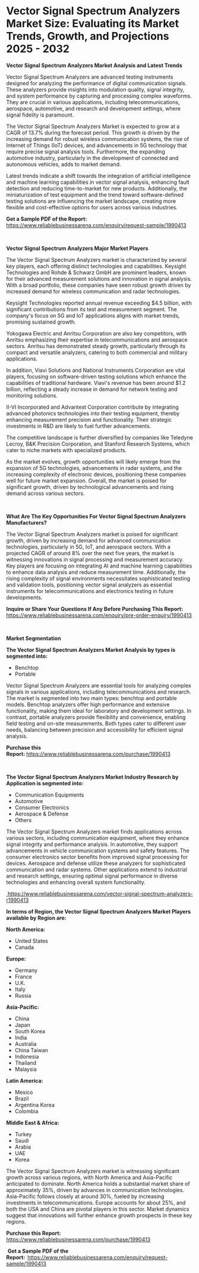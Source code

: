 <p><h1>Vector Signal Spectrum Analyzers Market Size: Evaluating its Market Trends, Growth, and Projections 2025 - 2032</h1></p><p><strong>Vector Signal Spectrum Analyzers Market Analysis and Latest Trends</strong></p>
<p><p>Vector Signal Spectrum Analyzers are advanced testing instruments designed for analyzing the performance of digital communication signals. These analyzers provide insights into modulation quality, signal integrity, and system performance by capturing and processing complex waveforms. They are crucial in various applications, including telecommunications, aerospace, automotive, and research and development settings, where signal fidelity is paramount.</p><p>The Vector Signal Spectrum Analyzers Market is expected to grow at a CAGR of 13.7% during the forecast period. This growth is driven by the increasing demand for robust wireless communication systems, the rise of Internet of Things (IoT) devices, and advancements in 5G technology that require precise signal analysis tools. Furthermore, the expanding automotive industry, particularly in the development of connected and autonomous vehicles, adds to market demand.</p><p>Latest trends indicate a shift towards the integration of artificial intelligence and machine learning capabilities in vector signal analysis, enhancing fault detection and reducing time-to-market for new products. Additionally, the miniaturization of test equipment and the trend toward software-defined testing solutions are influencing the market landscape, creating more flexible and cost-effective options for users across various industries.</p></p>
<p><strong>Get a Sample PDF of the Report:&nbsp;</strong> <a href="https://www.reliablebusinessarena.com/enquiry/request-sample/1990413?utm_campaign=2042&utm_medium=2&utm_source=Github&utm_content=ia&utm_term=12042025&utm_id=vector-signal-spectrum-analyzers">https://www.reliablebusinessarena.com/enquiry/request-sample/1990413</a></p>
<p>&nbsp;</p>
<p><strong>Vector Signal Spectrum Analyzers Major Market Players</strong></p>
<p><p>The Vector Signal Spectrum Analyzers market is characterized by several key players, each offering distinct technologies and capabilities. Keysight Technologies and Rohde & Schwarz GmbH are prominent leaders, known for their advanced measurement solutions and innovation in signal analysis. With a broad portfolio, these companies have seen robust growth driven by increased demand for wireless communication and radar technologies.</p><p>Keysight Technologies reported annual revenue exceeding $4.5 billion, with significant contributions from its test and measurement segment. The company's focus on 5G and IoT applications aligns with market trends, promising sustained growth.</p><p>Yokogawa Electric and Anritsu Corporation are also key competitors, with Anritsu emphasizing their expertise in telecommunications and aerospace sectors. Anritsu has demonstrated steady growth, particularly through its compact and versatile analyzers, catering to both commercial and military applications.</p><p>In addition, Viavi Solutions and National Instruments Corporation are vital players, focusing on software-driven testing solutions which enhance the capabilities of traditional hardware. Viavi's revenue has been around $1.2 billion, reflecting a steady increase in demand for network testing and monitoring solutions.</p><p>II-VI Incorporated and Advantest Corporation contribute by integrating advanced photonics technologies into their testing equipment, thereby enhancing measurement precision and functionality. Their strategic investments in R&D are likely to fuel further advancements.</p><p>The competitive landscape is further diversified by companies like Teledyne Lecroy, B&K Precision Corporation, and Stanford Research Systems, which cater to niche markets with specialized products.</p><p>As the market evolves, growth opportunities will likely emerge from the expansion of 5G technologies, advancements in radar systems, and the increasing complexity of electronic devices, positioning these companies well for future market expansion. Overall, the market is poised for significant growth, driven by technological advancements and rising demand across various sectors.</p></p>
<p>&nbsp;</p>
<p><strong>What Are The Key Opportunities For Vector Signal Spectrum Analyzers Manufacturers?</strong></p>
<p><p>The Vector Signal Spectrum Analyzers market is poised for significant growth, driven by increasing demand for advanced communication technologies, particularly in 5G, IoT, and aerospace sectors. With a projected CAGR of around 8% over the next five years, the market is witnessing innovations in signal processing and measurement accuracy. Key players are focusing on integrating AI and machine learning capabilities to enhance data analysis and reduce measurement time. Additionally, the rising complexity of signal environments necessitates sophisticated testing and validation tools, positioning vector signal analyzers as essential instruments for telecommunications and electronics testing in future developments.</p></p>
<p><strong>Inquire or Share Your Questions If Any Before Purchasing This Report:</strong> <a href="https://www.reliablebusinessarena.com/enquiry/pre-order-enquiry/1990413?utm_campaign=2042&utm_medium=2&utm_source=Github&utm_content=ia&utm_term=12042025&utm_id=vector-signal-spectrum-analyzers">https://www.reliablebusinessarena.com/enquiry/pre-order-enquiry/1990413</a></p>
<p>&nbsp;</p>
<p><strong>Market Segmentation</strong></p>
<p><strong>The Vector Signal Spectrum Analyzers Market Analysis by types is segmented into:</strong></p>
<p><ul><li>Benchtop</li><li>Portable</li></ul></p>
<p><p>Vector Signal Spectrum Analyzers are essential tools for analyzing complex signals in various applications, including telecommunications and research. The market is segmented into two main types: benchtop and portable models. Benchtop analyzers offer high performance and extensive functionality, making them ideal for laboratory and development settings. In contrast, portable analyzers provide flexibility and convenience, enabling field testing and on-site measurements. Both types cater to different user needs, balancing between precision and accessibility for efficient signal analysis.</p></p>
<p><strong>Purchase this Report:&nbsp;</strong><a href="https://www.reliablebusinessarena.com/purchase/1990413?utm_campaign=2042&utm_medium=2&utm_source=Github&utm_content=ia&utm_term=12042025&utm_id=vector-signal-spectrum-analyzers">https://www.reliablebusinessarena.com/purchase/1990413</a></p>
<p>&nbsp;</p>
<p><strong>The Vector Signal Spectrum Analyzers Market Industry Research by Application is segmented into:</strong></p>
<p><ul><li>Communication Equipments</li><li>Automotive</li><li>Consumer Electronics</li><li>Aerospace & Defense</li><li>Others</li></ul></p>
<p><p>The Vector Signal Spectrum Analyzers market finds applications across various sectors, including communication equipment, where they enhance signal integrity and performance analysis. In automotive, they support advancements in vehicle communication systems and safety features. The consumer electronics sector benefits from improved signal processing for devices. Aerospace and defense utilize these analyzers for sophisticated communication and radar systems. Other applications extend to industrial and research settings, ensuring optimal signal performance in diverse technologies and enhancing overall system functionality.</p></p>
<p><a href="https://www.reliablebusinessarena.com/vector-signal-spectrum-analyzers-r1990413?utm_campaign=2042&utm_medium=2&utm_source=Github&utm_content=ia&utm_term=12042025&utm_id=vector-signal-spectrum-analyzers">&nbsp;https://www.reliablebusinessarena.com/vector-signal-spectrum-analyzers-r1990413</a></p>
<p><strong>In terms of Region, the Vector Signal Spectrum Analyzers Market Players available by Region are:</strong></p>
<p>
    <p> <strong> North America: </strong>
        <ul>
            <li>United States</li>
            <li>Canada</li>
        </ul>
        </p> 
    <p> <strong> Europe: </strong>
        <ul>
            <li>Germany</li>
            <li>France</li>
            <li>U.K.</li>
            <li>Italy</li>
            <li>Russia</li>
        </ul>
        </p> 
    <p> <strong> Asia-Pacific: </strong>
        <ul>
            <li>China</li>
            <li>Japan</li>
            <li>South Korea</li>
            <li>India</li>
            <li>Australia</li>
            <li>China Taiwan</li>
            <li>Indonesia</li>
            <li>Thailand</li>
            <li>Malaysia</li>
        </ul>
        </p> 
    <p> <strong> Latin America: </strong>
        <ul>
            <li>Mexico</li>
            <li>Brazil</li>
            <li>Argentina Korea</li>
            <li>Colombia</li>
        </ul>
        </p> 
    <p> <strong> Middle East & Africa: </strong>
        <ul>
            <li>Turkey</li>
            <li>Saudi</li>
            <li>Arabia</li>
            <li>UAE</li>
            <li>Korea</li>
        </ul>
    </p>
    </p>
<p><p>The Vector Signal Spectrum Analyzers market is witnessing significant growth across various regions, with North America and Asia-Pacific anticipated to dominate. North America holds a substantial market share of approximately 35%, driven by advances in communication technologies. Asia-Pacific follows closely at around 30%, fueled by increasing investments in telecommunications. Europe accounts for about 25%, and both the USA and China are pivotal players in this sector. Market dynamics suggest that innovations will further enhance growth prospects in these key regions.</p></p>
<p><strong>Purchase this Report: </strong><a href="https://www.reliablebusinessarena.com/purchase/1990413?utm_campaign=2042&utm_medium=2&utm_source=Github&utm_content=ia&utm_term=12042025&utm_id=vector-signal-spectrum-analyzers">https://www.reliablebusinessarena.com/purchase/1990413</a></p>
<p>&nbsp;<strong>Get a Sample PDF of the Report:&nbsp;&nbsp;</strong><a href="https://www.reliablebusinessarena.com/enquiry/request-sample/1990413?utm_campaign=2042&utm_medium=2&utm_source=Github&utm_content=ia&utm_term=12042025&utm_id=vector-signal-spectrum-analyzers">https://www.reliablebusinessarena.com/enquiry/request-sample/1990413</a></p>
<p><strong></strong></p>
<p><p></p><p></p><p></p></p>